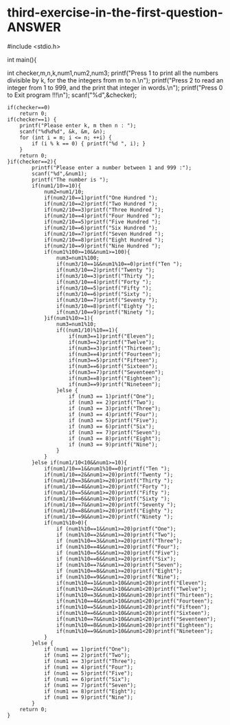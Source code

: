 # third-exercise-in-the-first-question-ANSWER

#include <stdio.h>

int main(){

int checker,m,n,k,num1,num2,num3;
    printf("Press 1 to print all the numbers divisible by k, for the the integers from m to n.\n");
    printf("Press 2 to read an integer from 1 to 999, and the print that integer in words.\n");
    printf("Press 0 to Exit program !!!\n");
    scanf("%d",&checker);

    if(checker==0)
        return 0;
    if(checker==1) {
        printf("Please enter k, m then n : ");
        scanf("%d%d%d", &k, &m, &n);
        for (int i = m; i <= n; ++i) {
            if (i % k == 0) { printf("%d ", i); }
        }
        return 0;
    }if(checker==2){
            printf("Please enter a number between 1 and 999 :");
            scanf("%d",&num1);
            printf("The number is ");
            if(num1/10>=10){
                num2=num1/10;
                if(num2/10==1)printf("One Hundred ");
                if(num2/10==2)printf("Two Hundred ");
                if(num2/10==3)printf("Three Hundred ");
                if(num2/10==4)printf("Four Hundred ");
                if(num2/10==5)printf("Five Hundred ");
                if(num2/10==6)printf("Six Hundred ");
                if(num2/10==7)printf("Seven Hundred ");
                if(num2/10==8)printf("Eight Hundred ");
                if(num2/10==9)printf("Nine Hundred ");
                if(num1%100>=10&&num1>=100){
                    num3=num1%100;
                    if(num3/10==1&&num1%10==0)printf("Ten ");
                    if(num3/10==2)printf("Twenty ");
                    if(num3/10==3)printf("Thirty ");
                    if(num3/10==4)printf("Forty ");
                    if(num3/10==5)printf("Fifty ");
                    if(num3/10==6)printf("Sixty ");
                    if(num3/10==7)printf("Seventy ");
                    if(num3/10==8)printf("Eighty ");
                    if(num3/10==9)printf("Ninety ");
                }if(num1%10>=1){
                    num3=num1%10;
                    if((num1/10)%10==1){
                        if(num3==1)printf("Eleven");
                        if(num3==2)printf("Twelve");
                        if(num3==3)printf("Thirteen");
                        if(num3==4)printf("Fourteen");
                        if(num3==5)printf("Fifteen");
                        if(num3==6)printf("Sixteen");
                        if(num3==7)printf("Seventeen");
                        if(num3==8)printf("Eighteen");
                        if(num3==9)printf("Nineteen");
                    }else {
                        if (num3 == 1)printf("One");
                        if (num3 == 2)printf("Two");
                        if (num3 == 3)printf("Three");
                        if (num3 == 4)printf("Four");
                        if (num3 == 5)printf("Five");
                        if (num3 == 6)printf("Six");
                        if (num3 == 7)printf("Seven");
                        if (num3 == 8)printf("Eight");
                        if (num3 == 9)printf("Nine");
                    }
                }
            }else if(num1/10<10&&num1>=10){
                if(num1/10==1&&num1%10==0)printf("Ten ");
                if(num1/10==2&&num1>=20)printf("Twenty ");
                if(num1/10==3&&num1>=20)printf("Thirty ");
                if(num1/10==4&&num1>=20)printf("Forty ");
                if(num1/10==5&&num1>=20)printf("Fifty ");
                if(num1/10==6&&num1>=20)printf("Sixty ");
                if(num1/10==7&&num1>=20)printf("Seventy ");
                if(num1/10==8&&num1>=20)printf("Eighty ");
                if(num1/10==9&&num1>=20)printf("Ninety ");
                if(num1%10>0){
                    if (num1%10==1&&num1>=20)printf("One");
                    if (num1%10==2&&num1>=20)printf("Two");
                    if (num1%10==3&&num1>=20)printf("Three");
                    if (num1%10==4&&num1>=20)printf("Four");
                    if (num1%10==5&&num1>=20)printf("Five");
                    if (num1%10==6&&num1>=20)printf("Six");
                    if (num1%10==7&&num1>=20)printf("Seven");
                    if (num1%10==8&&num1>=20)printf("Eight");
                    if (num1%10==9&&num1>=20)printf("Nine");
                    if(num1%10==1&&num1>10&&num1<20)printf("Eleven");
                    if(num1%10==2&&num1>10&&num1<20)printf("Twelve");
                    if(num1%10==3&&num1>10&&num1<20)printf("Thirteen");
                    if(num1%10==4&&num1>10&&num1<20)printf("Fourteen");
                    if(num1%10==5&&num1>10&&num1<20)printf("Fifteen");
                    if(num1%10==6&&num1>10&&num1<20)printf("Sixteen");
                    if(num1%10==7&&num1>10&&num1<20)printf("Seventeen");
                    if(num1%10==8&&num1>10&&num1<20)printf("Eighteen");
                    if(num1%10==9&&num1>10&&num1<20)printf("Nineteen");
                }
            }else {
                if (num1 == 1)printf("One");
                if (num1 == 2)printf("Two");
                if (num1 == 3)printf("Three");
                if (num1 == 4)printf("Four");
                if (num1 == 5)printf("Five");
                if (num1 == 6)printf("Six");
                if (num1 == 7)printf("Seven");
                if (num1 == 8)printf("Eight");
                if (num1 == 9)printf("Nine");
            }
        return 0;
    }

